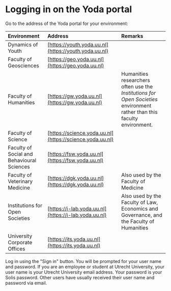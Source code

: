 # Logging in on the Yoda portal


Go to the address of the Yoda portal for your environment:

| Environment          | Address | Remarks                  |
|:-------------------- |:------------|:-------------------------|
| Dynamics of Youth    | [https://youth.yoda.uu.nl](https://youth.yoda.uu.nl) | |
| Faculty of Geosciences | [https://geo.yoda.uu.nl](https://geo.yoda.uu.nl) | |
| Faculty of Humanities  | [https://gw.yoda.uu.nl](https://gw.yoda.uu.nl) | Humanities researchers often use the _Institutions for Open Societies_ environment rather than this faculty environment. |
| Faculty of Science     | [https://science.yoda.uu.nl](https://science.yoda.uu.nl) | |
| Faculty of Social and Behavioural Sciences | [https://fsw.yoda.uu.nl](https://fsw.yoda.uu.nl) | |
| Faculty of Veterinary Medicine | [https://dgk.yoda.uu.nl](https://dgk.yoda.uu.nl) | Also used by the Faculty of Medicine
| Institutions for Open Societies | [https://i-lab.yoda.uu.nl](https://i-lab.yoda.uu.nl) | Also used by the Faculty of Law, Economics and Governance, and the Faculty of Humanities | 
| University Corporate Offices    | [https://its.yoda.uu.nl](https://its.yoda.uu.nl)   | |

Log in using the "Sign in" button. You will be prompted for your user name and password. If you are an employee or student at Utrecht University, your user name is your Utrecht University email address. Your password is your Solis password. Other users have usually received their user name and password via email.

